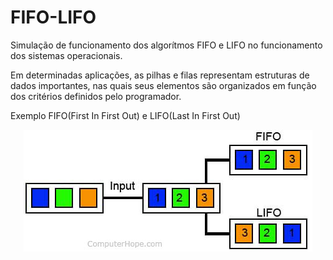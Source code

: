 # FIFO-LIFO

Simulação de funcionamento dos algorítmos FIFO e LIFO no funcionamento dos sistemas operacionais.

Em determinadas aplicações, as pilhas e filas representam estruturas de dados importantes, nas quais seus elementos são organizados em função dos critérios definidos pelo programador.

Exemplo FIFO(First In First Out) e LIFO(Last In First Out)

<p align="center"><img src="imgs/fifolifo.jpg"></p>

